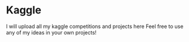 # Kaggle

I will upload all my kaggle competitions and projects here
Feel free to use any of my ideas in your own projects!
